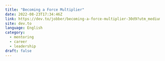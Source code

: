 ```yaml
---
title: "Becoming a Force Multiplier"
date: 2022-08-23T17:34:46Z
link: https://dev.to/jobber/becoming-a-force-multiplier-30d9?utm_medium=RSS&utm_source=news.12bit.vn
site: dev.to
language: English
category:
  - mentoring
  - career
  - leadership
draft: false
---
```


